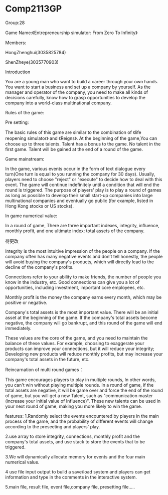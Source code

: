 # Comp2113GP

Group:28

Game Name:《Entrepreneurship simulator: From Zero To Infinity》

Members:

HongZhenghui(3035825784)

ShenZheye(3035770903)

Introduction

   You are a young man who want to build a career through your own hands. You want to start a business and set up a company by yourself. As the manager and operator of the company, you need to make all kinds of decisions carefully, know how to grasp opportunities  to develop the company into a world-class multinational company.


Rules of the game:

Pre setting:

The basic rules of this game are similar to the combination of 《life reopening simulator》 and 《Reigns》. At the beginning of the game,You can choose up to three talents. Talent has a bonus to the game. No talent in the first game. Talent will be gained at the end of a round of the game.

Game mainstream:

In the game, various events occur in the form of text dialogue every turn(One turn is equal to you running the company for 30 days). Usually, players need to choose "reject" or "execute" to decide how to deal with this event. The game will continue indefinitely until a condition that will end the round is triggered. The purpose of players' play is to play a round of games as long as possible to develop their small start-up companies into large multinational companies and eventually go public (for example, listed in Hong Kong stocks or US stocks).


In game numerical value:

In a round of game, There are three important indexes, integrity, influence, monthly profit, and one ultimate index: total assets of the company.

待更改

Integrity is the most intuitive impression of the people on a company. If the company often has many negative events and don’t tell honestly, the people will avoid buying the company's products, which will directly lead to the decline of the company's profits.

Connections refer to your ability to make friends, the number of people you know in the industry, etc. Good connections can give you a lot of opportunities, including investment, important core employees, etc.

Monthly profit is the money the company earns every month, which may be positive or negative.

Company's total assets is the most important value. There will be an initial asset at the beginning of the game. If the company's total assets become negative, the company will go bankrupt, and this round of the game will end immediately.


These values are the core of the game, and you need to maintain the balance of these values. For example, choosing to exaggerate your products can improve your connections, but it will reduce your integrity; Developing new products will reduce monthly profits, but may increase your company's total assets in the future, etc.


Reincarnation of multi round games：

This game encourages players to play in multiple rounds, In other words, you can't win without playing multiple rounds. In a round of game, if the total assets are negative, it will be game over and force the end of the round of game, but you will get a new Talent, such as "communication master (increase your initial value of Influence)". These new talents can be used in your next round of game, making you more likely to win the game.

features:
1.Randomly select the events encountered by players in the main process of the game, and the probability of different events will change according to the preseeting  and players' play.

2.use array to store integrity, connections, monthly profit and the company's total assets, and use stack to store the events that to be triggered.

3.We will dynamically allocate memory for events and the four main numerical value.

4 use file input output to build a save/load system and  players can get information and type in the comments in the interactive system.

5.main file, result file, event file,company file, presetting file.....



